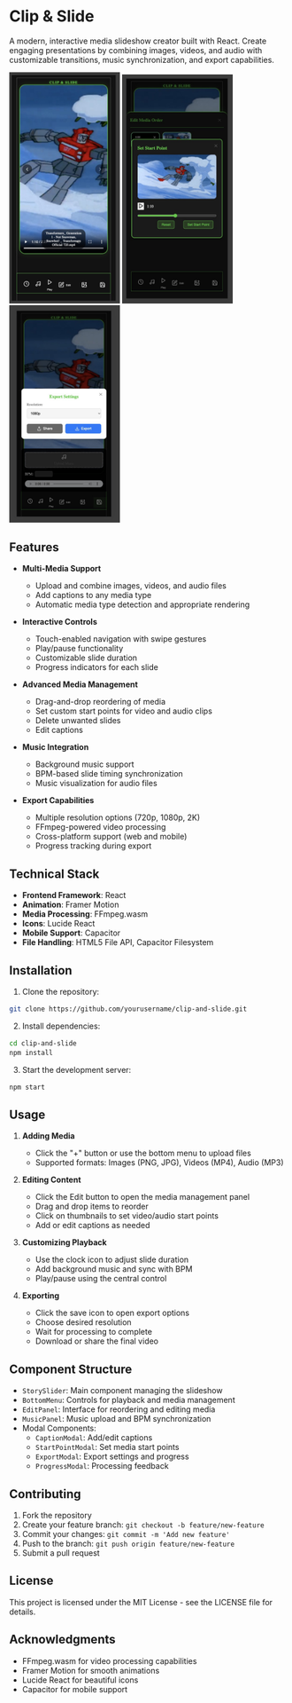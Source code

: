 # Clip & Slide

A modern, interactive media slideshow creator built with React. Create engaging presentations by combining images, videos, and audio with customizable transitions, music synchronization, and export capabilities.


<img src="src/assets/mainui.jpg" alt="Mobile Screenshot" width="200"/>
<img src="src/assets/editClips.jpg" alt="Mobile Screenshot" width="200"/>
<img src="src/assets/Export.jpg" alt="Mobile Screenshot" width="200"/>

## Features

- **Multi-Media Support**
  - Upload and combine images, videos, and audio files
  - Add captions to any media type
  - Automatic media type detection and appropriate rendering

- **Interactive Controls**
  - Touch-enabled navigation with swipe gestures
  - Play/pause functionality
  - Customizable slide duration
  - Progress indicators for each slide

- **Advanced Media Management**
  - Drag-and-drop reordering of media
  - Set custom start points for video and audio clips
  - Delete unwanted slides
  - Edit captions

- **Music Integration**
  - Background music support
  - BPM-based slide timing synchronization
  - Music visualization for audio files

- **Export Capabilities**
  - Multiple resolution options (720p, 1080p, 2K)
  - FFmpeg-powered video processing
  - Cross-platform support (web and mobile)
  - Progress tracking during export

## Technical Stack

- **Frontend Framework**: React
- **Animation**: Framer Motion
- **Media Processing**: FFmpeg.wasm
- **Icons**: Lucide React
- **Mobile Support**: Capacitor
- **File Handling**: HTML5 File API, Capacitor Filesystem

## Installation

1. Clone the repository:
```bash
git clone https://github.com/yourusername/clip-and-slide.git
```

2. Install dependencies:
```bash
cd clip-and-slide
npm install
```

3. Start the development server:
```bash
npm start
```

## Usage

1. **Adding Media**
   - Click the "+" button or use the bottom menu to upload files
   - Supported formats: Images (PNG, JPG), Videos (MP4), Audio (MP3)

2. **Editing Content**
   - Click the Edit button to open the media management panel
   - Drag and drop items to reorder
   - Click on thumbnails to set video/audio start points
   - Add or edit captions as needed

3. **Customizing Playback**
   - Use the clock icon to adjust slide duration
   - Add background music and sync with BPM
   - Play/pause using the central control

4. **Exporting**
   - Click the save icon to open export options
   - Choose desired resolution
   - Wait for processing to complete
   - Download or share the final video

## Component Structure

- `StorySlider`: Main component managing the slideshow
- `BottomMenu`: Controls for playback and media management
- `EditPanel`: Interface for reordering and editing media
- `MusicPanel`: Music upload and BPM synchronization
- Modal Components:
  - `CaptionModal`: Add/edit captions
  - `StartPointModal`: Set media start points
  - `ExportModal`: Export settings and progress
  - `ProgressModal`: Processing feedback

## Contributing

1. Fork the repository
2. Create your feature branch: `git checkout -b feature/new-feature`
3. Commit your changes: `git commit -m 'Add new feature'`
4. Push to the branch: `git push origin feature/new-feature`
5. Submit a pull request

## License

This project is licensed under the MIT License - see the LICENSE file for details.

## Acknowledgments

- FFmpeg.wasm for video processing capabilities
- Framer Motion for smooth animations
- Lucide React for beautiful icons
- Capacitor for mobile support
